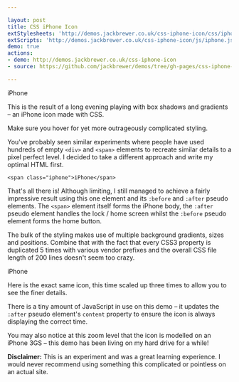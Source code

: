 ```yaml
---

layout: post
title: CSS iPhone Icon
extStylesheets: 'http://demos.jackbrewer.co.uk/css-iphone-icon/css/iphone.css'
extScripts: 'http://demos.jackbrewer.co.uk/css-iphone-icon/js/iphone.js'
demo: true
actions:
- demo: http://demos.jackbrewer.co.uk/css-iphone-icon
- source: https://github.com/jackbrewer/demos/tree/gh-pages/css-iphone-icon

---
```


<div class="example">
  <span class="iphone">iPhone</span>
</div>

This is the result of a long evening playing with box shadows and gradients – an iPhone icon made with CSS.

<p class="note">Make sure you hover for yet more outrageously complicated styling.</p>

You've probably seen similar experiments where people have used hundreds of empty `<div>` and `<span>` elements to recreate similar details to a pixel perfect level. I decided to take a different approach and write my optimal HTML first.

<pre class="prettyprint"><code class="html">&lt;span class="iphone"&gt;iPhone&lt;/span&gt;</code></pre>

That's all there is! Although limiting, I still managed to achieve a fairly impressive result using this one element and its `:before` and `:after` pseudo elements. The `<span>` element itself forms the iPhone body, the `:after` pseudo element handles the lock / home screen whilst the `:before` pseudo element forms the home button.

The bulk of the styling makes use of multiple background gradients, sizes and positions. Combine that with the fact that every CSS3 property is duplicated 5 times with various vendor prefixes and the overall CSS file length of 200 lines doesn't seem too crazy.


<div class="example">
  <span class="iphone zoom">iPhone</span>
</div>

Here is the exact same icon, this time scaled up three times to allow you to see the finer details.

There is a tiny amount of JavaScript in use on this demo – it updates the `:after` pseudo element's `content` property to ensure the icon is always displaying the correct time.

You may also notice at this zoom level that the icon is modelled on an iPhone 3GS – this demo has been living on my hard drive for a while!

**Disclaimer:** This is an experiment and was a great learning experience. I would never recommend using something this complicated or pointless on an actual site.
